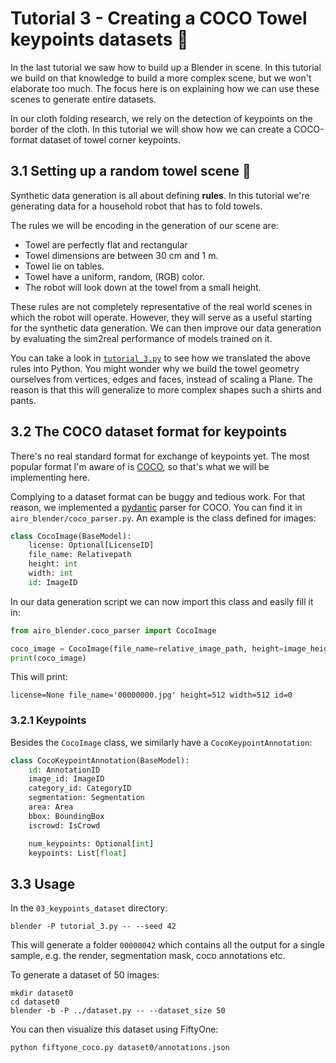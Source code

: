 Tutorial 3 - Creating a COCO Towel keypoints datasets :dvd:
===========================================================
In the last tutorial we saw how to build up a Blender in scene.
In this tutorial we build on that knowledge to build a more complex scene, but we won't elaborate too much.
The focus here is on explaining how we can use these scenes to generate entire datasets.

In our cloth folding research, we rely on the detection of keypoints on the border of the cloth.
In this tutorial we will show how we can create a COCO-format dataset of towel corner keypoints.

3.1 Setting up a random towel scene :game_die:
----------------------------------------------
Synthetic data generation is all about defining **rules**.
In this tutorial we're generating data for a household robot that has to fold towels.

The rules we will be encoding in the generation of our scene are:
* Towel are perfectly flat and rectangular
* Towel dimensions are between 30 cm and 1 m.
* Towel lie on tables.
* Towel have a uniform, random, (RGB) color.
* The robot will look down at the towel from a small height.

These rules are not completely representative of the real world scenes in which the robot will operate.
However, they will serve as a useful starting for the synthetic data generation.
We can then improve our data generation by evaluating the sim2real performance of models trained on it.
<!-- > One can rightfully ask how much effort you should put into these rules. -->

You can take a look in [`tutorial_3.py`](./tutorial_3.py) to see how we translated the above rules into Python.
You might wonder why we build the towel geometry ourselves from vertices, edges and faces, instead of scaling a Plane.
The reason is that this will generalize to more complex shapes such a shirts and pants.

3.2 The COCO dataset format for keypoints
-----------------------------------------
There's no real standard format for exchange of keypoints yet.
The most popular format I'm aware of is [COCO](https://cocodataset.org/#format-data), so that's what we will be implementing here.
<!-- COCO keypoints are mostly used for human pose estimation. -->

Complying to a dataset format can be buggy and tedious work.
For that reason, we implemented a [pydantic](https://docs.pydantic.dev/) parser for COCO.
You can find it in `airo_blender/coco_parser.py`.
An example is the class defined for images:
```python
class CocoImage(BaseModel):
    license: Optional[LicenseID]
    file_name: Relativepath
    height: int
    width: int
    id: ImageID
```
In our data generation script we can now import this class and easily fill it in:
```python
from airo_blender.coco_parser import CocoImage

coco_image = CocoImage(file_name=relative_image_path, height=image_height, width=image_width, id=random_seed)
print(coco_image)
```
This will print:
```
license=None file_name='00000000.jpg' height=512 width=512 id=0
```

### 3.2.1 Keypoints

Besides the `CocoImage` class, we similarly have a `CocoKeypointAnnotation`:
```python
class CocoKeypointAnnotation(BaseModel):
    id: AnnotationID
    image_id: ImageID
    category_id: CategoryID
    segmentation: Segmentation
    area: Area
    bbox: BoundingBox
    iscrowd: IsCrowd

    num_keypoints: Optional[int]
    keypoints: List[float]
```

## 3.3 Usage
In the `03_keypoints_dataset` directory:
```
blender -P tutorial_3.py -- --seed 42
```
This will generate a folder `00000042` which contains all the output for a single sample, e.g. the render, segmentation mask, coco annotations etc.

To generate a dataset of 50 images:
```
mkdir dataset0
cd dataset0
blender -b -P ../dataset.py -- --dataset_size 50
```
You can then visualize this dataset using FiftyOne:
```
python fiftyone_coco.py dataset0/annotations.json
```